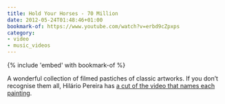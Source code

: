 ```yaml
---
title: Hold Your Horses - 70 Million
date: 2012-05-24T01:48:46+01:00
bookmark-of: https://www.youtube.com/watch?v=erbd9cZpxps
category:
- video
- music_videos
---
```

{% include 'embed' with bookmark-of %}

A wonderful collection of filmed pastiches of classic artworks. If you don’t recognise them all, Hilário Pereira has [a cut of the video that names each painting][1].

[1]: https://www.youtube.com/watch?v=x2UbD4ol44k
